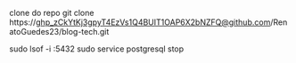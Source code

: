 clone do repo
git clone https://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@github.com/RenatoGuedes23/blog-tech.git


sudo lsof -i :5432
sudo service postgresql stop